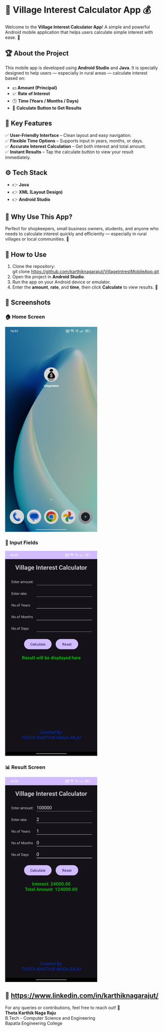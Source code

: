 # 📱 Village Interest Calculator App 💰

Welcome to the **Village Interest Calculator App**! A simple and powerful Android mobile application that helps users calculate simple interest with ease. 📲

## 🏆 About the Project

This mobile app is developed using **Android Studio** and **Java**. It is specially designed to help users — especially in rural areas — calculate interest based on:

- 💵 **Amount (Principal)**  
- 📈 **Rate of Interest**  
- 🕒 **Time (Years / Months / Days)**  
- 🧮 **Calculate Button to Get Results**  

## 📌 Key Features

✅ **User-Friendly Interface** – Clean layout and easy navigation.  
✅ **Flexible Time Options** – Supports input in years, months, or days.  
✅ **Accurate Interest Calculation** – Get both interest and total amount.  
✅ **Instant Results** – Tap the calculate button to view your result immediately.  

## ⚙️ Tech Stack

- 👉 **Java**  
- 👉 **XML (Layout Design)**  
- 👉 **Android Studio**  

## 🌟 Why Use This App?

Perfect for shopkeepers, small business owners, students, and anyone who needs to calculate interest quickly and efficiently — especially in rural villages or local communities. 📍

## 📲 How to Use

1. Clone the repository:  
git clone https://github.com/karthiknagarajut/VillageIntrestMobileApp.git
2. Open the project in **Android Studio**.  
3. Run the app on your Android device or emulator.  
4. Enter the **amount**, **rate**, and **time**, then click **Calculate** to view results. 🎯

## 📸 Screenshots

### 🏠 Home Screen
<img src="screenshots/Home.jpg" alt="Home Screen" width="300"/>

### 🧾 Input Fields
<img src="screenshots/Input.jpg" alt="Input Screen" width="300"/>

### 📊 Result Screen
<img src="screenshots/Result.jpg" alt="Result Screen" width="300"/>



## 💬 https://www.linkedin.com/in/karthiknagarajut/

For any queries or contributions, feel free to reach out! 📩  
**Thota Karthik Naga Raju**  
B.Tech - Computer Science and Engineering  
Bapatla Engineering College
